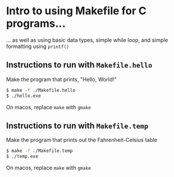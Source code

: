 # Intro to using Makefile for C programs...
... as well as using basic data types, simple while loop, and simple formatting using ```printf()```

## Instructions to run with ```Makefile.hello```
Make the program that prints, "Hello, World!"
```bash
$ make -f ./Makefile.hello
$ ./hello.exe
```
On macos, replace ```make``` with ```gmake```


## Instructions to run with ```Makefile.temp```
Make the program that prints out the Fahrenheit-Celsius table
```bash
$ make -f ./Makefile.temp
$ ./temp.exe
```
On macos, replace ```make``` with ```gmake```

